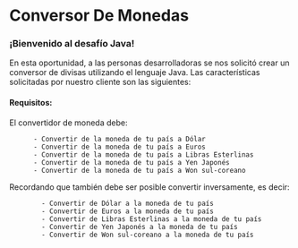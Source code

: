 # Conversor De Monedas

### ¡Bienvenido al desafío Java!

En esta oportunidad, a las personas desarrolladoras se nos solicitó crear un conversor de divisas utilizando el lenguaje Java. Las características solicitadas por nuestro cliente son las siguientes:

#### Requisitos:

El convertidor de moneda debe:
~~~
      - Convertir de la moneda de tu país a Dólar
      - Convertir de la moneda de tu país a Euros
      - Convertir de la moneda de tu país a Libras Esterlinas
      - Convertir de la moneda de tu país a Yen Japonés
      - Convertir de la moneda de tu país a Won sul-coreano
~~~      
Recordando que también debe ser posible convertir inversamente, es decir:
~~~
        - Convertir de Dólar a la moneda de tu país
        - Convertir de Euros a la moneda de tu país
        - Convertir de Libras Esterlinas a la moneda de tu país
        - Convertir de Yen Japonés a la moneda de tu país
        - Convertir de Won sul-coreano a la moneda de tu país
‌
